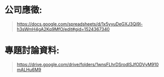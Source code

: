 # 公司應徵: 
> https://docs.google.com/spreadsheets/d/1x5yyuDeGXJ3Qj9l-h3sWmH4gA2Kq9MfO/edit#gid=1524367340

# 專題討論資料:
> https://drive.google.com/drive/folders/1wnsFLhrDSrodlSJfODVyM910mALHu6M9